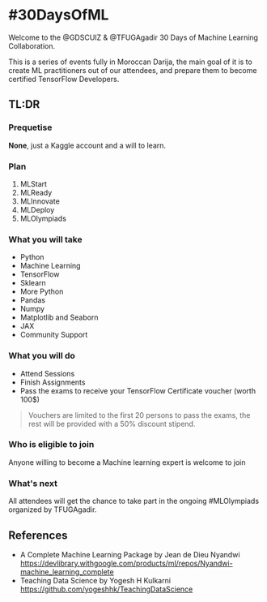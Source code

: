 # #30DaysOfML

Welcome to the @GDSCUIZ & @TFUGAgadir 30 Days of Machine Learning Collaboration.

This is a series of events fully in Moroccan Darija, the main goal of it is to create ML practitioners out of our attendees, and prepare them to become certified TensorFlow Developers.



## TL:DR

### Prequetise

**None**, just a Kaggle account and a will to learn.

### Plan

1. MLStart
1. MLReady
1. MLInnovate
1. MLDeploy
1. MLOlympiads

### What you will take

- Python
- Machine Learning
- TensorFlow
- Sklearn
- More Python
 - Pandas
 - Numpy
 - Matplotlib and Seaborn
 - JAX
- Community Support

### What you will do
- Attend Sessions
- Finish Assignments
- Pass the exams to receive your TensorFlow Certificate voucher (worth 100$) 

> Vouchers are limited to the first 20 persons to pass the exams, the rest will be provided with a 50% discount stipend.

### Who is eligible to join
Anyone willing to become a Machine learning expert is welcome to join

### What's next

All attendees will get the chance to take part in the ongoing #MLOlympiads organized by TFUGAgadir.



## References
- A Complete Machine Learning Package by Jean de Dieu Nyandwi https://devlibrary.withgoogle.com/products/ml/repos/Nyandwi-machine_learning_complete
- Teaching Data Science by Yogesh H Kulkarni https://github.com/yogeshhk/TeachingDataScience